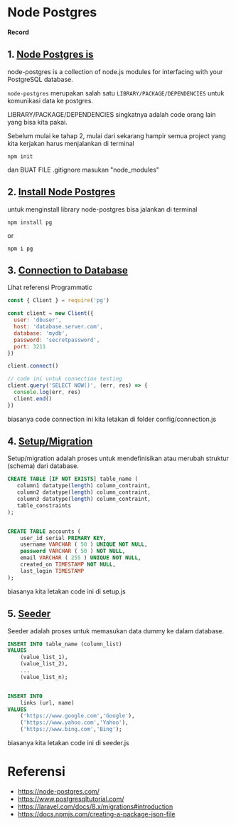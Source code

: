 # Node Postgres

**Record**

## 1. [Node Postgres is](https://node-postgres.com/)
node-postgres is a collection of node.js modules for interfacing with your PostgreSQL database.

`node-postgres` merupakan salah satu `LIBRARY/PACKAGE/DEPENDENCIES` untuk komunikasi data ke postgres.

LIBRARY/PACKAGE/DEPENDENCIES singkatnya adalah code orang lain yang bisa kita pakai.

Sebelum mulai ke tahap 2, mulai dari sekarang hampir semua project yang kita kerjakan harus menjalankan di terminal 

```npm init``` 

dan BUAT FILE .gitignore masukan "node_modules"

## 2. [Install Node Postgres](https://node-postgres.com/)
untuk menginstall library node-postgres bisa jalankan di terminal 

```npm install pg```

or

```npm i pg```


## 3. [Connection to Database](https://node-postgres.com/features/connecting)
Lihat referensi Programmatic
```js
const { Client } = require('pg')

const client = new Client({
  user: 'dbuser',
  host: 'database.server.com',
  database: 'mydb',
  password: 'secretpassword',
  port: 3211
})

client.connect()

// code ini untuk connection testing
client.query('SELECT NOW()', (err, res) => {
  console.log(err, res)
  client.end()
})
```
biasanya code connection ini kita letakan di folder config/connection.js

## 4. [Setup/Migration](https://www.postgresqltutorial.com/postgresql-create-table/)
Setup/migration adalah proses untuk mendefinisikan atau merubah struktur (schema) dari database.

```sql
CREATE TABLE [IF NOT EXISTS] table_name (
   column1 datatype(length) column_contraint,
   column2 datatype(length) column_contraint,
   column3 datatype(length) column_contraint,
   table_constraints
);


CREATE TABLE accounts (
	user_id serial PRIMARY KEY,
	username VARCHAR ( 50 ) UNIQUE NOT NULL,
	password VARCHAR ( 50 ) NOT NULL,
	email VARCHAR ( 255 ) UNIQUE NOT NULL,
	created_on TIMESTAMP NOT NULL,
    last_login TIMESTAMP 
);
```
biasanya kita letakan code ini di setup.js

## 5. [Seeder](https://www.postgresqltutorial.com/postgresql-insert-multiple-rows/)
Seeder adalah proses untuk memasukan data dummy ke dalam database.

```sql 
INSERT INTO table_name (column_list)
VALUES
    (value_list_1),
    (value_list_2),
    ...
    (value_list_n);


INSERT INTO 
    links (url, name)
VALUES
    ('https://www.google.com','Google'),
    ('https://www.yahoo.com','Yahoo'),
    ('https://www.bing.com','Bing');
```

biasanya kita letakan code ini di seeder.js

# Referensi 
- https://node-postgres.com/
- https://www.postgresqltutorial.com/
- https://laravel.com/docs/8.x/migrations#introduction
- https://docs.npmjs.com/creating-a-package-json-file
